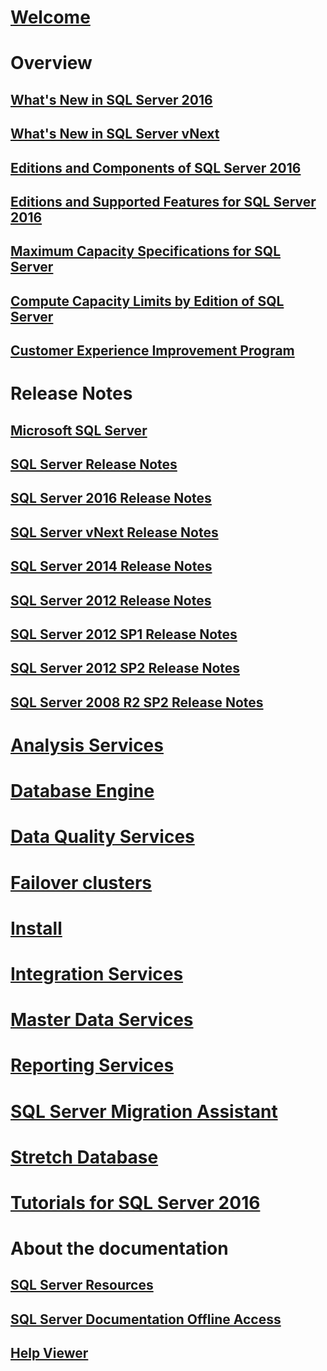# [Welcome](sql-server-technical-documentation.md)

# Overview
## [What's New in SQL Server 2016](what-s-new-in-sql-server-2016.md)  
## [What's New in SQL Server vNext](what-s-new-in-sql-server-vnext.md)
## [Editions and Components of SQL Server 2016](editions-and-components-of-sql-server-2016.md)  
## [Editions and Supported Features for SQL Server 2016](editions-and-supported-features-for-sql-server-2016.md)  
## [Maximum Capacity Specifications for SQL Server](maximum-capacity-specifications-for-sql-server.md)  
## [Compute Capacity Limits by Edition of SQL Server](compute-capacity-limits-by-edition-of-sql-server.md)  
## [Customer Experience Improvement Program](customer-experience-improvement-program-for-sql-server-data-tools.md)

# Release Notes

## [Microsoft SQL Server](../release-notes/microsoft-sql-server.md) 
## [SQL Server Release Notes](../release-notes/sql-server-release-notes.md)
## [SQL Server 2016 Release Notes](sql-server-2016-release-notes.md)  
## [SQL Server vNext Release Notes](sql-server-vnext-release-notes.md)  

## [SQL Server 2014 Release Notes](../release-notes/sql-server-2014-release-notes.md)
## [SQL Server 2012 Release Notes](../release-notes/sql-server-2012-release-notes.md)
## [SQL Server 2012 SP1 Release Notes](../release-notes/sql-server-2012-sp1-release-notes.md)
## [SQL Server 2012 SP2 Release Notes](../release-notes/sql-server-2012-sp2-release-notes.md)
## [SQL Server 2008 R2 SP2 Release Notes](../release-notes/sql-server-2008-r2-sp2-release-notes.md)

# [Analysis Services](../analysis-services/toc.md)
# [Database Engine](../database-engine/toc.md)
# [Data Quality Services](../data-quality-services/toc.md)
# [Failover clusters](failover-clusters/toc.md)
# [Install](install/toc.md)
# [Integration Services](../integration-services/toc.md)
# [Master Data Services](../master-data-services/toc.md)
# [Reporting Services](../reporting-services/toc.md)
# [SQL Server Migration Assistant](../ssma/TOC.md)
# [Stretch Database](stretch-database/toc.md)
# [Tutorials for SQL Server 2016](tutorials-for-sql-server-2016.md)  


# About the documentation
## [SQL Server Resources](sql-server-resources.md)  
## [SQL Server Documentation Offline Access](sql-server-documentation-offline-access.md)  
## [Help Viewer](../release-notes/sql-server-help-installation.md) 